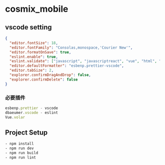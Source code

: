 # cosmix_mobile

## vscode setting

```json
{
  "editor.fontSize": 18,
  "editor.fontFamily": "Consolas,monospace,'Courier New'",
  "editor.formatOnSave": true,
  "eslint.enable": true,
  "eslint.validate": ["javascript", "javascriptreact", "vue", "html", "vue-html"],
  "editor.defaultFormatter": "esbenp.prettier-vscode",
  "editor.tabSize": 2,
  "explorer.confirmDragAndDrop": false,
  "explorer.confirmDelete": false
}
```

### 必要插件

```javascript
esbenp.prettier - vscode
dbaeumer.vscode - eslint
Vue.volar
```

## Project Setup

```sh
- npm install
- npm run dev
- npm run build
- npm run lint
```
